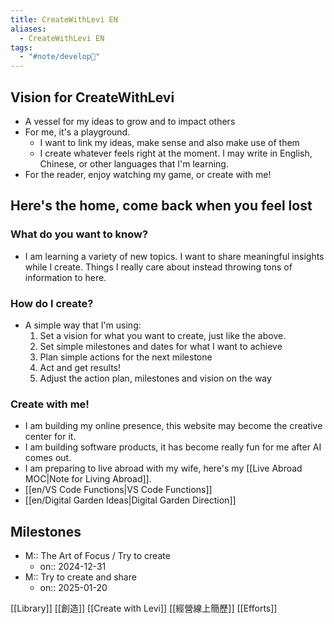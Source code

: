 ```yaml
---
title: CreateWithLevi EN
aliases:
  - CreateWithLevi EN
tags:
  - "#note/develop🍃"
---
```

## Vision for CreateWithLevi
- A vessel for my ideas to grow and to impact others
- For me, it's a playground. 
	- I want to link my ideas, make sense and also make use of them
	- I create whatever feels right at the moment. I may write in English, Chinese, or other languages that I'm learning.
- For the reader, enjoy watching my game, or create with me!

## Here's the home, come back when you feel lost
### What do you want to know?
- I am learning a variety of new topics. I want to share meaningful insights while I create. Things I really care about instead throwing tons of information to here.
### How do I create?
- A simple way that I'm using: 
	1. Set a vision for what you want to create, just like the above. 
	2. Set simple milestones and dates for what I want to achieve
	3. Plan simple actions for the next milestone
	4. Act and get results!
	5. Adjust the action plan, milestones and vision on the way
### Create with me!
- I am building my online presence, this website may become the creative center for it.
- I am building software products, it has become really fun for me after AI comes out.
- I am preparing to live abroad with my wife, here's my [[Live Abroad MOC|Note for Living Abroad]].
- [[en/VS Code Functions|VS Code Functions]]
- [[en/Digital Garden Ideas|Digital Garden Direction]]

## Milestones
- M:: The Art of Focus / Try to create
	- on:: 2024-12-31
- M:: Try to create and share
	- on:: 2025-01-20

[[Library]]
[[創造]]
[[Create with Levi]]
[[經營線上簡歷]]
[[Efforts]]